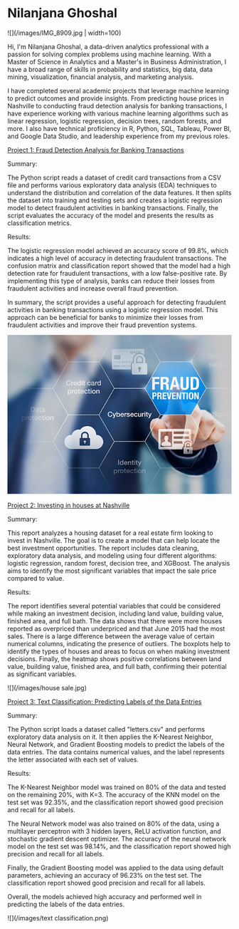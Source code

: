 # Nilanjana Ghoshal 


![](/images/IMG_8909.jpg | width=100)


Hi, I'm Nilanjana Ghoshal, a data-driven analytics professional with a passion for solving complex problems using machine learning. With a Master of Science in Analytics and a Master's in Business Administration, I have a broad range of skills in probability and statistics, big data, data mining, visualization, financial analysis, and marketing analysis.

I have completed several academic projects that leverage machine learning to predict outcomes and provide insights. From predicting house prices in Nashville to conducting fraud detection analysis for banking transactions, I have experience working with various machine learning algorithms such as linear regression, logistic regression, decision trees, random forests, and more. I also have technical proficiency in R, Python, SQL, Tableau, Power BI, and Google Data Studio, and leadership experience from my previous roles.



[Project 1: Fraud Detection Analysis for Banking Transactions](https://github.com/nilanjanaghoshal/Fraud-Detection-Analysis-for-Banking-Transactions)

Summary:

The Python script reads a dataset of credit card transactions from a CSV file and performs various exploratory data analysis (EDA) techniques to understand the distribution and correlation of the data features. It then splits the dataset into training and testing sets and creates a logistic regression model to detect fraudulent activities in banking transactions. Finally, the script evaluates the accuracy of the model and presents the results as classification metrics.

Results:

The logistic regression model achieved an accuracy score of 99.8%, which indicates a high level of accuracy in detecting fraudulent transactions. The confusion matrix and classification report showed that the model had a high detection rate for fraudulent transactions, with a low false-positive rate. By implementing this type of analysis, banks can reduce their losses from fraudulent activities and increase overall fraud prevention.

In summary, the script provides a useful approach for detecting fraudulent activities in banking transactions using a logistic regression model. This approach can be beneficial for banks to minimize their losses from fraudulent activities and improve their fraud prevention systems.

![](/images/istockphoto-585806700-612x612.jpg)

[Project 2: Investing in houses at Nashville](https://github.com/nilanjanaghoshal/Nashville_house_price-prediction)

Summary:

This report analyzes a housing dataset for a real estate firm looking to invest in Nashville. The goal is to create a model that can help locate the best investment opportunities. The report includes data cleaning, exploratory data analysis, and modeling using four different algorithms: logistic regression, random forest, decision tree, and XGBoost. The analysis aims to identify the most significant variables that impact the sale price compared to value.

Results:

The report identifies several potential variables that could be considered while making an investment decision, including land value, building value, finished area, and full bath. The data shows that there were more houses reported as overpriced than underpriced and that June 2015 had the most sales. There is a large difference between the average value of certain numerical columns, indicating the presence of outliers. The boxplots help to identify the types of houses and areas to focus on when making investment decisions. Finally, the heatmap shows positive correlations between land value, building value, finished area, and full bath, confirming their potential as significant variables.

![](/images/house sale.jpg)

[Project 3: Text Classification: Predicting Labels of the Data Entries](https://github.com/nilanjanaghoshal/Text-classification)

Summary:

The Python script loads a dataset called "letters.csv" and performs exploratory data analysis on it. It then applies the K-Nearest Neighbor, Neural Network, and Gradient Boosting models to predict the labels of the data entries. The data contains numerical values, and the label represents the letter associated with each set of values.

Results:

The K-Nearest Neighbor model was trained on 80% of the data and tested on the remaining 20%, with K=3. The accuracy of the KNN model on the test set was 92.35%, and the classification report showed good precision and recall for all labels.

The Neural Network model was also trained on 80% of the data, using a multilayer perceptron with 3 hidden layers, ReLU activation function, and stochastic gradient descent optimizer. The accuracy of the neural network model on the test set was 98.14%, and the classification report showed high precision and recall for all labels.

Finally, the Gradient Boosting model was applied to the data using default parameters, achieving an accuracy of 96.23% on the test set. The classification report showed good precision and recall for all labels.

Overall, the models achieved high accuracy and performed well in predicting the labels of the data entries.

![](/images/text classification.png)
